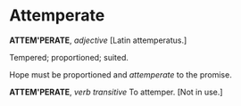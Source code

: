 # Attemperate

**ATTEM'PERATE**, _adjective_ \[Latin attemperatus.\]

Tempered; proportioned; suited.

Hope must be proportioned and _attemperate_ to the promise.

**ATTEM'PERATE**, _verb transitive_ To attemper. \[Not in use.\]
